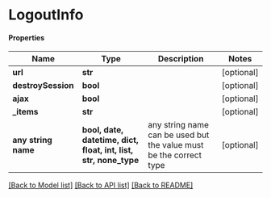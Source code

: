 # LogoutInfo

#### Properties
Name | Type | Description | Notes
------------ | ------------- | ------------- | -------------
**url** | **str** |  | [optional] 
**destroySession** | **bool** |  | [optional] 
**ajax** | **bool** |  | [optional] 
**_items** | **str** |  | [optional] 
**any string name** | **bool, date, datetime, dict, float, int, list, str, none_type** | any string name can be used but the value must be the correct type | [optional]

[[Back to Model list]](../README.md#documentation-for-models) [[Back to API list]](../README.md#documentation-for-api-endpoints) [[Back to README]](../README.md)

